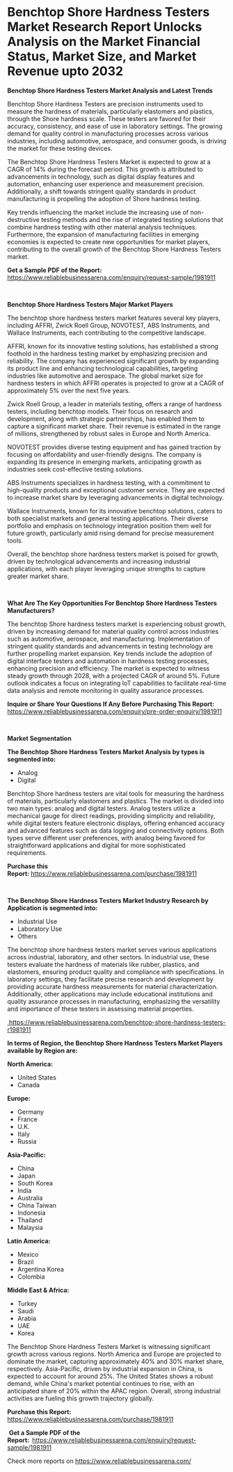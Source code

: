 <p><h1>Benchtop Shore Hardness Testers Market Research Report Unlocks Analysis on the Market Financial Status, Market Size, and Market Revenue upto 2032</h1></p><p><strong>Benchtop Shore Hardness Testers Market Analysis and Latest Trends</strong></p>
<p><p>Benchtop Shore Hardness Testers are precision instruments used to measure the hardness of materials, particularly elastomers and plastics, through the Shore hardness scale. These testers are favored for their accuracy, consistency, and ease of use in laboratory settings. The growing demand for quality control in manufacturing processes across various industries, including automotive, aerospace, and consumer goods, is driving the market for these testing devices.</p><p>The Benchtop Shore Hardness Testers Market is expected to grow at a CAGR of 14% during the forecast period. This growth is attributed to advancements in technology, such as digital display features and automation, enhancing user experience and measurement precision. Additionally, a shift towards stringent quality standards in product manufacturing is propelling the adoption of Shore hardness testing.</p><p>Key trends influencing the market include the increasing use of non-destructive testing methods and the rise of integrated testing solutions that combine hardness testing with other material analysis techniques. Furthermore, the expansion of manufacturing facilities in emerging economies is expected to create new opportunities for market players, contributing to the overall growth of the Benchtop Shore Hardness Testers market.</p></p>
<p><strong>Get a Sample PDF of the Report:&nbsp;</strong> <a href="https://www.reliablebusinessarena.com/enquiry/request-sample/1981911?utm_campaign=2566&utm_medium=2&utm_source=Github&utm_content=ia&utm_term=02032025&utm_id=benchtop-shore-hardness-testers">https://www.reliablebusinessarena.com/enquiry/request-sample/1981911</a></p>
<p>&nbsp;</p>
<p><strong>Benchtop Shore Hardness Testers Major Market Players</strong></p>
<p><p>The benchtop shore hardness testers market features several key players, including AFFRI, Zwick Roell Group, NOVOTEST, ABS Instruments, and Wallace Instruments, each contributing to the competitive landscape.</p><p>AFFRI, known for its innovative testing solutions, has established a strong foothold in the hardness testing market by emphasizing precision and reliability. The company has experienced significant growth by expanding its product line and enhancing technological capabilities, targeting industries like automotive and aerospace. The global market size for hardness testers in which AFFRI operates is projected to grow at a CAGR of approximately 5% over the next five years.</p><p>Zwick Roell Group, a leader in materials testing, offers a range of hardness testers, including benchtop models. Their focus on research and development, along with strategic partnerships, has enabled them to capture a significant market share. Their revenue is estimated in the range of millions, strengthened by robust sales in Europe and North America.</p><p>NOVOTEST provides diverse testing equipment and has gained traction by focusing on affordability and user-friendly designs. The company is expanding its presence in emerging markets, anticipating growth as industries seek cost-effective testing solutions. </p><p>ABS Instruments specializes in hardness testing, with a commitment to high-quality products and exceptional customer service. They are expected to increase market share by leveraging advancements in digital technology.</p><p>Wallace Instruments, known for its innovative benchtop solutions, caters to both specialist markets and general testing applications. Their diverse portfolio and emphasis on technology integration position them well for future growth, particularly amid rising demand for precise measurement tools.</p><p>Overall, the benchtop shore hardness testers market is poised for growth, driven by technological advancements and increasing industrial applications, with each player leveraging unique strengths to capture greater market share.</p></p>
<p>&nbsp;</p>
<p><strong>What Are The Key Opportunities For Benchtop Shore Hardness Testers Manufacturers?</strong></p>
<p><p>The benchtop Shore hardness testers market is experiencing robust growth, driven by increasing demand for material quality control across industries such as automotive, aerospace, and manufacturing. Implementation of stringent quality standards and advancements in testing technology are further propelling market expansion. Key trends include the adoption of digital interface testers and automation in hardness testing processes, enhancing precision and efficiency. The market is expected to witness steady growth through 2028, with a projected CAGR of around 5%. Future outlook indicates a focus on integrating IoT capabilities to facilitate real-time data analysis and remote monitoring in quality assurance processes.</p></p>
<p><strong>Inquire or Share Your Questions If Any Before Purchasing This Report:</strong> <a href="https://www.reliablebusinessarena.com/enquiry/pre-order-enquiry/1981911?utm_campaign=2566&utm_medium=2&utm_source=Github&utm_content=ia&utm_term=02032025&utm_id=benchtop-shore-hardness-testers">https://www.reliablebusinessarena.com/enquiry/pre-order-enquiry/1981911</a></p>
<p>&nbsp;</p>
<p><strong>Market Segmentation</strong></p>
<p><strong>The Benchtop Shore Hardness Testers Market Analysis by types is segmented into:</strong></p>
<p><ul><li>Analog</li><li>Digital</li></ul></p>
<p><p>Benchtop Shore hardness testers are vital tools for measuring the hardness of materials, particularly elastomers and plastics. The market is divided into two main types: analog and digital testers. Analog testers utilize a mechanical gauge for direct readings, providing simplicity and reliability, while digital testers feature electronic displays, offering enhanced accuracy and advanced features such as data logging and connectivity options. Both types serve different user preferences, with analog being favored for straightforward applications and digital for more sophisticated requirements.</p></p>
<p><strong>Purchase this Report:&nbsp;</strong><a href="https://www.reliablebusinessarena.com/purchase/1981911?utm_campaign=2566&utm_medium=2&utm_source=Github&utm_content=ia&utm_term=02032025&utm_id=benchtop-shore-hardness-testers">https://www.reliablebusinessarena.com/purchase/1981911</a></p>
<p>&nbsp;</p>
<p><strong>The Benchtop Shore Hardness Testers Market Industry Research by Application is segmented into:</strong></p>
<p><ul><li>Industrial Use</li><li>Laboratory Use</li><li>Others</li></ul></p>
<p><p>The benchtop shore hardness testers market serves various applications across industrial, laboratory, and other sectors. In industrial use, these testers evaluate the hardness of materials like rubber, plastics, and elastomers, ensuring product quality and compliance with specifications. In laboratory settings, they facilitate precise research and development by providing accurate hardness measurements for material characterization. Additionally, other applications may include educational institutions and quality assurance processes in manufacturing, emphasizing the versatility and importance of these testers in assessing material properties.</p></p>
<p><a href="https://www.reliablebusinessarena.com/benchtop-shore-hardness-testers-r1981911?utm_campaign=2566&utm_medium=2&utm_source=Github&utm_content=ia&utm_term=02032025&utm_id=benchtop-shore-hardness-testers">&nbsp;https://www.reliablebusinessarena.com/benchtop-shore-hardness-testers-r1981911</a></p>
<p><strong>In terms of Region, the Benchtop Shore Hardness Testers Market Players available by Region are:</strong></p>
<p>
    <p> <strong> North America: </strong>
        <ul>
            <li>United States</li>
            <li>Canada</li>
        </ul>
        </p> 
    <p> <strong> Europe: </strong>
        <ul>
            <li>Germany</li>
            <li>France</li>
            <li>U.K.</li>
            <li>Italy</li>
            <li>Russia</li>
        </ul>
        </p> 
    <p> <strong> Asia-Pacific: </strong>
        <ul>
            <li>China</li>
            <li>Japan</li>
            <li>South Korea</li>
            <li>India</li>
            <li>Australia</li>
            <li>China Taiwan</li>
            <li>Indonesia</li>
            <li>Thailand</li>
            <li>Malaysia</li>
        </ul>
        </p> 
    <p> <strong> Latin America: </strong>
        <ul>
            <li>Mexico</li>
            <li>Brazil</li>
            <li>Argentina Korea</li>
            <li>Colombia</li>
        </ul>
        </p> 
    <p> <strong> Middle East & Africa: </strong>
        <ul>
            <li>Turkey</li>
            <li>Saudi</li>
            <li>Arabia</li>
            <li>UAE</li>
            <li>Korea</li>
        </ul>
    </p>
    </p>
<p><p>The Benchtop Shore Hardness Testers Market is witnessing significant growth across various regions. North America and Europe are projected to dominate the market, capturing approximately 40% and 30% market share, respectively. Asia-Pacific, driven by industrial expansion in China, is expected to account for around 25%. The United States shows a robust demand, while China's market potential continues to rise, with an anticipated share of 20% within the APAC region. Overall, strong industrial activities are fueling this growth trajectory globally.</p></p>
<p><strong>Purchase this Report: </strong><a href="https://www.reliablebusinessarena.com/purchase/1981911?utm_campaign=2566&utm_medium=2&utm_source=Github&utm_content=ia&utm_term=02032025&utm_id=benchtop-shore-hardness-testers">https://www.reliablebusinessarena.com/purchase/1981911</a></p>
<p>&nbsp;<strong>Get a Sample PDF of the Report:&nbsp;&nbsp;</strong><a href="https://www.reliablebusinessarena.com/enquiry/request-sample/1981911?utm_campaign=2566&utm_medium=2&utm_source=Github&utm_content=ia&utm_term=02032025&utm_id=benchtop-shore-hardness-testers">https://www.reliablebusinessarena.com/enquiry/request-sample/1981911</a></p>
<p><strong></strong></p>
<p>Check more reports on <a href="https://www.reliablebusinessarena.com/?utm_campaign=2566&utm_medium=2&utm_source=Github&utm_content=ia&utm_term=02032025&utm_id=benchtop-shore-hardness-testers">https://www.reliablebusinessarena.com/</a></p>